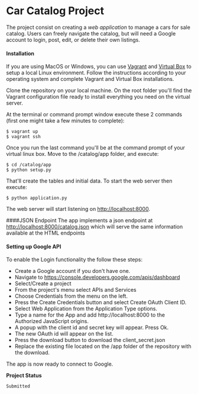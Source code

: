# Car Catalog Project

The project consist on creating a _web application_ to manage a cars for sale catalog. Users can freely navigate the catalog, but will need a Google account to login, post, edit, or delete their own listings. 

#### Installation

If you are using MacOS or Windows, you can use <a href="https://www.vagrantup.com/downloads.html">Vagrant</a>
and <a href="https://www.virtualbox.org/">Virtual Box</a> to setup a local Linux environment.
Follow the instructions according to your operating system and complete Vagrant and Virtual Box installations.

Clone the repository on your local machine. On the root folder you'll find the Vagrant configuration file ready to install everything you need on the virtual server. 
    
At the terminal or command prompt window execute these 2 commands (first one might take a few minutes to complete):
 ```
$ vagrant up
$ vagrant ssh
```
Once you run the last command you'll be at the command prompt of your virtual linux box.
Move to the /catalog/app folder, and execute:
```
$ cd /catalog/app
$ python setup.py
```
That'll create the tables and initial data. To start the web server then execute:
```
$ python application.py
```
The web server will start listening on <a href="http://localhost:8000">http://localhost:8000</a>.

####JSON Endpoint
The app implements a json endpoint at <a href="http://localhost:8000/catalog.json">http://localhost:8000/catalog.json</a> which will serve the same information available at the HTML endpoints 

#### Setting up Google API  

To enable the Login functionality the follow these steps:

* Create a Google account if you don't have one.
* Navigate to <a href="https://console.developers.google.com/apis/dashboard">https://console.developers.google.com/apis/dashboard</a>
* Select/Create a project
* From the project's menu select APIs and Services
* Choose Credentials from the menu on the left.
* Press the Create Credentials button and select Create OAuth Client ID.
* Select Web Application from the Application Type options.
* Type a name for the App and add http://localhost:8000 to the Authorized JavaScript origins.  
* A popup with the client id and secret key will appear. Press Ok.
* The new OAuth id will appear on the list.
* Press the download button to download the client_secret.json
* Replace the existing file located on the /app folder of the repository with the download.

The app is now ready to connect to Google.


**Project Status**
```
Submitted
```